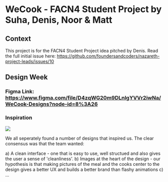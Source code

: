 # WeCook - FACN4 Student Project by Suha, Denis, Noor & Matt

## Context

This project is for the FACN4 Student Project idea pitched by Denis. Read the full initial issue here: https://github.com/foundersandcoders/nazareth-project-leads/issues/10

## Design Week

### Figma Link: https://www.figma.com/file/D4zqWG20m9DLnlgYVVr2iwNa/WeCook-Designs?node-id=8%3A26

### Inspiration 

![](https://i.imgur.com/mxmc1sg.png)

We all seperately found a number of designs that inspired us. The clear consensus was that the team wanted:

a) A clean interface - one that is easy to use, well structued and also gives the user a sense of 'cleanliness'. 
b) Images at the heart of the design - our hypothesis is that making pictures of the meal and the cooks center to the design gives a better UX and builds a better brand than flashy animations
c) ...
